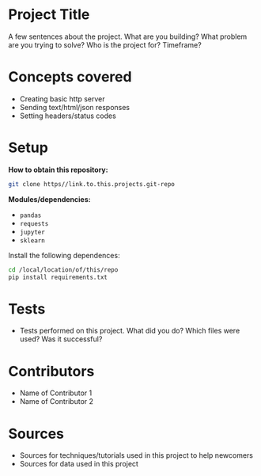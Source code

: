 # Project Title
A few sentences about the project.
What are you building?
What problem are you trying to solve?
Who is the project for? Timeframe?

# Concepts covered
- Creating basic http server
- Sending text/html/json responses
- Setting headers/status codes

# Setup
**How to obtain this repository:**
```sh
git clone https//link.to.this.projects.git-repo
```
**Modules/dependencies:**
- `pandas`
- `requests`
- `jupyter`
- `sklearn`

Install the following dependences:
```sh
cd /local/location/of/this/repo
pip install requirements.txt
```

# Tests
- Tests performed on this project. What did you do? Which files were used? Was it successful?

# Contributors
- Name of Contributor 1
- Name of Contributor 2

# Sources
- Sources for techniques/tutorials used in this project to help newcomers
- Sources for data used in this project